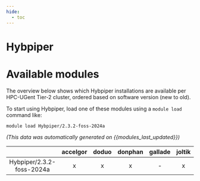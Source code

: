 ```yaml
---
hide:
  - toc
---
```


Hybpiper
========

# Available modules


The overview below shows which Hybpiper installations are available per HPC-UGent Tier-2 cluster, ordered based on software version (new to old).

To start using Hybpiper, load one of these modules using a `module load` command like:

```shell
module load Hybpiper/2.3.2-foss-2024a
```

*(This data was automatically generated on {{modules_last_updated}})*  

| |accelgor|doduo|donphan|gallade|joltik|litleo|shinx|
| :---: | :---: | :---: | :---: | :---: | :---: | :---: | :---: |
|Hybpiper/2.3.2-foss-2024a|x|x|x|-|x|x|x|
